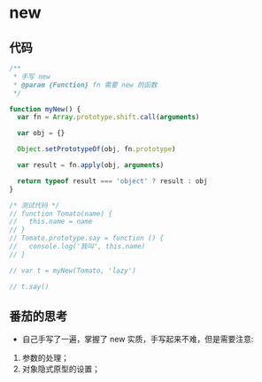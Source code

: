 # new

## 代码

```js
/**
 * 手写 new
 * @param {Function} fn 需要 new 的函数
 */

function myNew() {
  var fn = Array.prototype.shift.call(arguments)

  var obj = {}

  Object.setPrototypeOf(obj, fn.prototype)

  var result = fn.apply(obj, arguments)

  return typeof result === 'object' ? result : obj
}

/* 测试代码 */
// function Tomato(name) {
//   this.name = name
// }
// Tomato.prototype.say = function () {
//   console.log('我叫', this.name)
// }

// var t = myNew(Tomato, 'lazy')

// t.say()
```

## 番茄的思考

- 自己手写了一遍，掌握了 new 实质，手写起来不难，但是需要注意:

1. 参数的处理；
2. 对象隐式原型的设置；
